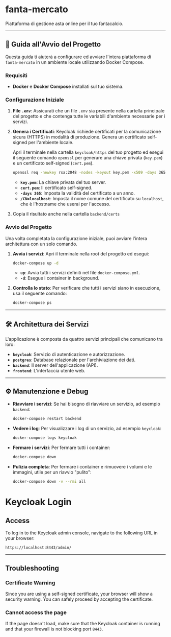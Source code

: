 # fanta-mercato

Piattaforma di gestione asta online per il tuo fantacalcio.

---

## 🚀 Guida all'Avvio del Progetto

Questa guida ti aiuterà a configurare ed avviare l'intera piattaforma di `fanta-mercato` in un ambiente locale utilizzando Docker Compose.

### Requisiti

- **Docker** e **Docker Compose** installati sul tuo sistema.

### Configurazione Iniziale

1.  **File `.env`**: Assicurati che un file `.env` sia presente nella cartella principale del progetto e che contenga tutte le variabili d'ambiente necessarie per i servizi.

2.  **Genera i Certificati**: Keycloak richiede certificati per la comunicazione sicura (HTTPS) in modalità di produzione. Genera un certificato self-signed per l'ambiente locale.

    Apri il terminale nella cartella `keycloak/https` del tuo progetto ed esegui il seguente comando `openssl` per generare una chiave privata (`key.pem`) e un certificato self-signed (`cert.pem`).

    ```bash
    openssl req -newkey rsa:2048 -nodes -keyout key.pem -x509 -days 365 -out cert.pem -subj "/CN=localhost" -addext "subjectAltName=DNS:localhost,DNS:keycloak"
    ```

    - **`key.pem`**: La chiave privata del tuo server.
    - **`cert.pem`**: Il certificato self-signed.
    - **`-days 365`**: Imposta la validità del certificato a un anno.
    - **`/CN=localhost`**: Imposta il nome comune del certificato su `localhost`, che è l'hostname che userai per l'accesso.

3.  Copia il risultato anche nella cartella `backend/certs`

### Avvio del Progetto

Una volta completata la configurazione iniziale, puoi avviare l'intera architettura con un solo comando.

1.  **Avvia i servizi**: Apri il terminale nella root del progetto ed esegui:

    ```bash
    docker-compose up -d
    ```

    - **`up`**: Avvia tutti i servizi definiti nel file `docker-compose.yml`.
    - **`-d`**: Esegue i container in background.

2.  **Controlla lo stato**: Per verificare che tutti i servizi siano in esecuzione, usa il seguente comando:
    ```bash
    docker-compose ps
    ```

---

## 🛠️ Architettura dei Servizi

L'applicazione è composta da quattro servizi principali che comunicano tra loro:

- **`keycloak`**: Servizio di autenticazione e autorizzazione.
- **`postgres`**: Database relazionale per l'archiviazione dei dati.
- **`backend`**: Il server dell'applicazione (API).
- **`frontend`**: L'interfaccia utente web.

---

## ⚙️ Manutenzione e Debug

- **Riavviare i servizi**: Se hai bisogno di riavviare un servizio, ad esempio `backend`:
  ```bash
  docker-compose restart backend
  ```
- **Vedere i log**: Per visualizzare i log di un servizio, ad esempio `keycloak`:
  ```bash
  docker-compose logs keycloak
  ```
- **Fermare i servizi**: Per fermare tutti i container:
  ```bash
  docker-compose down
  ```
- **Pulizia completa**: Per fermare i container e rimuovere i volumi e le immagini, utile per un riavvio "pulito":
  ```bash
  docker-compose down -v --rmi all
  ```

# Keycloak Login

## Access

To log in to the Keycloak admin console, navigate to the following URL in your browser:

`https://localhost:8443/admin/`

---

## Troubleshooting

### Certificate Warning

Since you are using a self-signed certificate, your browser will show a security warning. You can safely proceed by accepting the certificate.

### Cannot access the page

If the page doesn't load, make sure that the Keycloak container is running and that your firewall is not blocking port `8443`.
